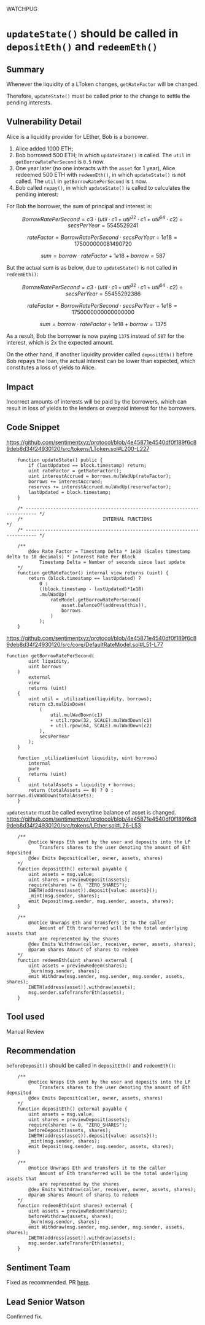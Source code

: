WATCHPUG
# `updateState()` should be called in `depositEth()` and `redeemEth()`

## Summary

Whenever the liquidity of a LToken changes, `getRateFactor` will be changed.

Therefore, `updateState()` must be called prior to the change to settle the pending interests.

## Vulnerability Detail

Alice is a liquidity provider for LEther, Bob is a borrower.

1. Alice added 1000 ETH;
2. Bob borrowed 500 ETH; In which `updateState()` is called. The `util` in `getBorrowRatePerSecond` is `0.5` now.
2. One year later (no one interacts with the `asset` for 1 year), Alice redeemed 500 ETH with `redeemEth()`, in which `updateState()` is not called. The `util` in `getBorrowRatePerSecond` is `1` now.
3. Bob called `repay()`, in which `updateState()` is called to calculates the pending interest:

For Bob the borrower, the sum of principal and interest is:

$$
Borrow Rate Per Second = c3 \cdot (util \cdot c1 + util^{32} \cdot c1 + util^{64} \cdot c2) \div secsPerYear = 5545529241
$$

$$
rateFactor = Borrow Rate Per Second \cdot secsPerYear \div 1e18 = 175000000081490720
$$

$$
sum = borrow \cdot rateFactor \div 1e18 + borrow = 587
$$

But the actual sum is as below, due to `updateState()` is not called in `redeemEth()`:

$$
Borrow Rate Per Second = c3 \cdot (util \cdot c1 + util^{32} \cdot c1 + util^{64} \cdot c2) \div secsPerYear = 55455292386
$$

$$
rateFactor = Borrow Rate Per Second \cdot secsPerYear \div 1e18 = 1750000000000000000
$$

$$
sum = borrow \cdot rateFactor \div 1e18 + borrow = 1375
$$


As a result, Bob the borrower is now paying `1375` instead of `587` for the interest, which is 2x the expected amount.

On the other hand, if another liquidity provider called `depositEth()` before Bob repays the loan, the actual interest can be lower than expected, which constitutes a loss of yields to Alice.

## Impact

Incorrect amounts of interests will be paid by the borrowers, which can result in loss of yields to the lenders or overpaid interest for the borrowers.

## Code Snippet

https://github.com/sentimentxyz/protocol/blob/4e45871e4540df0f189f6c89deb8d34f24930120/src/tokens/LToken.sol#L200-L227

```solidity
    function updateState() public {
        if (lastUpdated == block.timestamp) return;
        uint rateFactor = getRateFactor();
        uint interestAccrued = borrows.mulWadUp(rateFactor);
        borrows += interestAccrued;
        reserves += interestAccrued.mulWadUp(reserveFactor);
        lastUpdated = block.timestamp;
    }

    /* -------------------------------------------------------------------------- */
    /*                             INTERNAL FUNCTIONS                             */
    /* -------------------------------------------------------------------------- */

    /**
        @dev Rate Factor = Timestamp Delta * 1e18 (Scales timestamp delta to 18 decimals) * Interest Rate Per Block
            Timestamp Delta = Number of seconds since last update
    */
    function getRateFactor() internal view returns (uint) {
        return (block.timestamp == lastUpdated) ?
            0 :
            ((block.timestamp - lastUpdated)*1e18)
            .mulWadUp(
                rateModel.getBorrowRatePerSecond(
                    asset.balanceOf(address(this)),
                    borrows
                )
            );
    }
```

https://github.com/sentimentxyz/protocol/blob/4e45871e4540df0f189f6c89deb8d34f24930120/src/core/DefaultRateModel.sol#L51-L77

```solidity
function getBorrowRatePerSecond(
        uint liquidity,
        uint borrows
    )
        external
        view
        returns (uint)
    {
        uint util = _utilization(liquidity, borrows);
        return c3.mulDivDown(
            (
                util.mulWadDown(c1)
                + util.rpow(32, SCALE).mulWadDown(c1)
                + util.rpow(64, SCALE).mulWadDown(c2)
            ),
            secsPerYear
        );
    }

    function _utilization(uint liquidity, uint borrows)
        internal
        pure
        returns (uint)
    {
        uint totalAssets = liquidity + borrows;
        return (totalAssets == 0) ? 0 : borrows.divWadDown(totalAssets);
    }
```


`updatestate` must be called everytime balance of asset is changed.
https://github.com/sentimentxyz/protocol/blob/4e45871e4540df0f189f6c89deb8d34f24930120/src/tokens/LEther.sol#L26-L53

```solidity
    /**
        @notice Wraps Eth sent by the user and deposits into the LP
            Transfers shares to the user denoting the amount of Eth deposited
        @dev Emits Deposit(caller, owner, assets, shares)
    */
    function depositEth() external payable {
        uint assets = msg.value;
        uint shares = previewDeposit(assets);
        require(shares != 0, "ZERO_SHARES");
        IWETH(address(asset)).deposit{value: assets}();
        _mint(msg.sender, shares);
        emit Deposit(msg.sender, msg.sender, assets, shares);
    }

    /**
        @notice Unwraps Eth and transfers it to the caller
            Amount of Eth transferred will be the total underlying assets that
            are represented by the shares
        @dev Emits Withdraw(caller, receiver, owner, assets, shares);
        @param shares Amount of shares to redeem
    */
    function redeemEth(uint shares) external {
        uint assets = previewRedeem(shares);
        _burn(msg.sender, shares);
        emit Withdraw(msg.sender, msg.sender, msg.sender, assets, shares);
        IWETH(address(asset)).withdraw(assets);
        msg.sender.safeTransferEth(assets);
    }
```

## Tool used

Manual Review

## Recommendation

`beforeDeposit()` should be called in `depositEth()` and `redeemEth()`:

```solidity
    /**
        @notice Wraps Eth sent by the user and deposits into the LP
            Transfers shares to the user denoting the amount of Eth deposited
        @dev Emits Deposit(caller, owner, assets, shares)
    */
    function depositEth() external payable {
        uint assets = msg.value;
        uint shares = previewDeposit(assets);
        require(shares != 0, "ZERO_SHARES");
        beforeDeposit(assets, shares);
        IWETH(address(asset)).deposit{value: assets}();
        _mint(msg.sender, shares);
        emit Deposit(msg.sender, msg.sender, assets, shares);
    }

    /**
        @notice Unwraps Eth and transfers it to the caller
            Amount of Eth transferred will be the total underlying assets that
            are represented by the shares
        @dev Emits Withdraw(caller, receiver, owner, assets, shares);
        @param shares Amount of shares to redeem
    */
    function redeemEth(uint shares) external {
        uint assets = previewRedeem(shares);
        beforeWithdraw(assets, shares);
        _burn(msg.sender, shares);
        emit Withdraw(msg.sender, msg.sender, msg.sender, assets, shares);
        IWETH(address(asset)).withdraw(assets);
        msg.sender.safeTransferEth(assets);
    }
```
## Sentiment Team
Fixed as recommended. PR [here](https://github.com/sentimentxyz/protocol/pull/230).

## Lead Senior Watson
Confirmed fix. 
